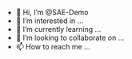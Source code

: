- 👋 Hi, I’m @SAE-Demo
- 👀 I’m interested in ...
- 🌱 I’m currently learning ...
- 💞️ I’m looking to collaborate on ...
- 📫 How to reach me ...

<!---
SAE-Demo/SAE-Demo is a ✨ special ✨ repository because its `README.md` (this file) appears on your GitHub profile.
You can click the Preview link to take a look at your changes.
--->
